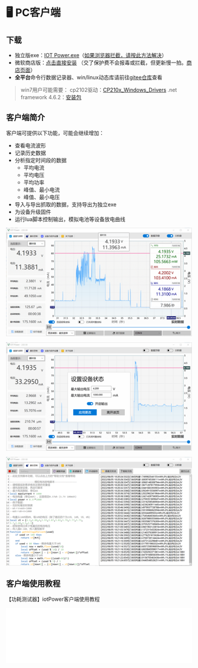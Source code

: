 # 🖥 PC客户端

## 下载

- 独立版exe：[IOT Power.exe](https://cdn.openluat-luatcommunity.openluat.com/attachment/20221021103631246_IOT%20Power.exe)（[如果浏览器拦截，请按此方法解决](https://cn.bing.com/search?q=edge%E6%B5%8F%E8%A7%88%E5%99%A8%E9%98%BB%E6%AD%A2%E6%96%87%E4%BB%B6%E4%B8%8B%E8%BD%BD)）
- 微软商店版：[点击直接安装](ms-windows-store://pdp/?ProductId=9N8S8M8226SH&mode=mini&pos=0,0,2560,1395&referrer=storeforweb) （交了保护费不会报毒或拦截，但更新慢一拍。[商店页面](https://www.microsoft.com/store/apps/9N8S8M8226SH)）
- **全平台**命令行数据记录器、win/linux动态库请前往[gitee仓库](https://gitee.com/openLuat/iot-power)查看

> win7用户可能需要：
cp2102驱动：[CP210x_Windows_Drivers](https://www.silabs.com/documents/public/software/CP210x_Windows_Drivers.zip)
.net framework 4.6.2：[安装包](https://dotnet.microsoft.com/zh-cn/download/dotnet-framework/thank-you/net462-offline-installer)

## 客户端简介

客户端可提供以下功能，可能会继续增加：

- 查看电流波形
- 记录历史数据
- 分析指定时间段的数据
  - 平均电流
  - 平均电压
  - 平均功率
  - 峰值、最小电流
  - 峰值、最小电压
- 导入与导出抓取的数据，支持导出为独立exe
- 为设备升级固件
- 运行lua脚本控制输出，模拟电池等设备放电曲线

![图片.png](img/client1.png)

![图片.png](img/client2.png)

![图片.png](img/client3.png)

## 客户端使用教程

<div class="admonition">
    <p class="title">【功耗测试器】iotPower客户端使用教程</p>
    <iframe id="spjc" src="//player.bilibili.com/player.html?aid=340988459&bvid=BV1vR4y1K7Q9&cid=582305801&page=1" scrolling="no" border="0" frameborder="no" framespacing="0" allowfullscreen="true" width="100%"> </iframe>
    <script type="text/javascript">
    document.getElementById("spjc").style.height=document.getElementById("spjc").scrollWidth*0.76+"px";
    </script>
</div>
